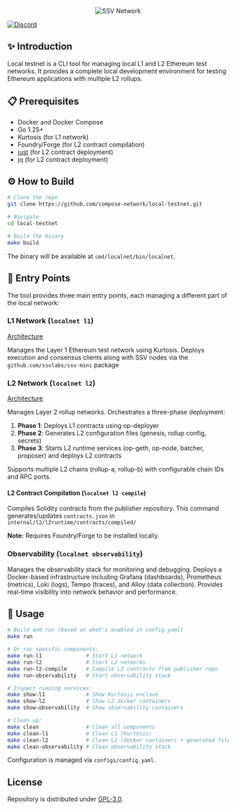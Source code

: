 <p align="center"><img src="https://framerusercontent.com/images/9FedKxMYLZKR9fxBCYj90z78.png?scale-down-to=512&width=893&height=363" alt="SSV Network"></p>

<a href="https://discord.com/invite/ssvnetworkofficial"><img src="https://img.shields.io/badge/discord-%23ssvlabs-8A2BE2.svg" alt="Discord" /></a>

## ✨ Introduction

Local testnet is a CLI tool for managing local L1 and L2 Ethereum test networks. It provides a complete local development environment for testing Ethereum applications with multiple L2 rollups.

## 📋 Prerequisites

- Docker and Docker Compose
- Go 1.25+
- Kurtosis (for L1 network)
- Foundry/Forge (for L2 contract compilation)
- [just](https://github.com/casey/just) (for L2 contract deployment)
- jq (for L2 contract deployment)

## ⚙️  How to Build

```bash
# Clone the repo
git clone https://github.com/compose-network/local-testnet.git

# Navigate
cd local-testnet

# Build the binary
make build
```

The binary will be available at `cmd/localnet/bin/localnet`.

## 🚀 Entry Points

The tool provides three main entry points, each managing a different part of the local network:

### L1 Network (`localnet l1`)
[Architecture](https://github.com/compose-network/local-testnet/blob/main/docs/l1-architecture.png)

Manages the Layer 1 Ethereum test network using Kurtosis. Deploys execution and consensus clients along with SSV nodes via the `github.com/ssvlabs/ssv-mini` package

### L2 Network (`localnet l2`)
[Architecture](https://github.com/compose-network/local-testnet/blob/main/docs/l2-architecture.png)

Manages Layer 2 rollup networks. Orchestrates a three-phase deployment:
1. **Phase 1**: Deploys L1 contracts using op-deployer
2. **Phase 2**: Generates L2 configuration files (genesis, rollup config, secrets)
3. **Phase 3**: Starts L2 runtime services (op-geth, op-node, batcher, proposer) and deploys L2 contracts

Supports multiple L2 chains (rollup-a, rollup-b) with configurable chain IDs and RPC ports.

#### L2 Contract Compilation (`localnet l2 compile`)

Compiles Solidity contracts from the publisher repository. This command generates/updates `contracts.json` in `internal/l2/l2runtime/contracts/compiled/`

**Note:** Requires Foundry/Forge to be installed locally.

### Observability (`localnet observability`)
Manages the observability stack for monitoring and debugging. Deploys a Docker-based infrastructure including Grafana (dashboards), Prometheus (metrics), Loki (logs), Tempo (traces), and Alloy (data collection). Provides real-time visibility into network behavior and performance.

## 🔧 Usage

```bash
# Build and run (based on what's enabled in config.yaml)
make run

# Or run specific components:
make run-l1              # Start L1 network
make run-l2              # Start L2 networks
make run-l2-compile      # Compile L2 contracts from publisher repo
make run-observability   # Start observability stack

# Inspect running services:
make show-l1             # Show Kurtosis enclave
make show-l2             # Show L2 docker containers
make show-observability  # Show observability containers

# Clean up:
make clean               # Clean all components
make clean-l1            # Clean L1 (Kurtosis)
make clean-l2            # Clean L2 (docker containers + generated files)
make clean-observability # Clean observability stack
```

Configuration is managed via `configs/config.yaml`.

## License

Repository is distributed under [GPL-3.0](LICENSE).
